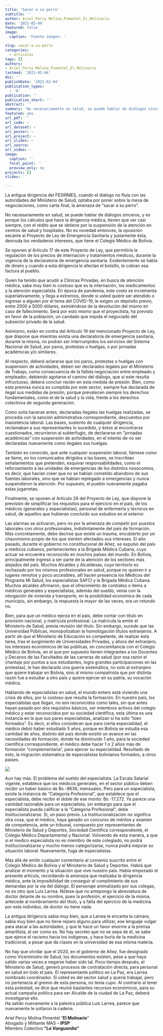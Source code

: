 ```yaml
---
title: 'Sacar a su perro'
subtitle: ''
author: Ariel_Percy Molina_Pimentel_El_Molinario
date: '2021-02-04'
featured: false
image:
  caption: 'Fuente imagen: '

slug: sacar-a-su-perro
categories:
  - articulos
tags: []
authors:
- Ariel_Percy Molina_Pimentel_El_Molinario
lastmod: '2021-02-04'
doi: ''
publishDate: '2021-02-04'
publication_types:
  - '0'
publication: ''
publication_short: ''
abstract: ''
summary: 'No necesariamente en salud, se puede hablar de diálogos sinceros, y es porque los cálculos que hace la dirigencia médica, tienen que ver casi siempre, con el rédito que se obtiene'
featured: yes
url_pdf: ''
url_code: ~
url_dataset: ~
url_poster: ~
url_project: ~
url_slides: ~
url_source: 
url_video: ~
image:
  caption: ''
  focal_point: ''
  preview_only: no
projects: []
slides: ''

---
```


La antigua dirigencia del FESIRMES, cuando el dialogo no fluía con las autoridades del Ministerio de Salud, optaba por poner sobre la mesa de negociaciones, como carta final, la amenaza de “sacar a su perro”.

No necesariamente en salud, se puede hablar de diálogos sinceros, y es porque los cálculos que hace la dirigencia médica, tienen que ver casi siempre, con el rédito que se obtiene por la suspensión de la atención en centros de salud y hospitales. 
No es novedad entonces, la oposición secante al Proyecto de Ley de Emergencia Sanitaria y justamente ésta, desnuda los verdaderos intereses, que tiene el Colegio Médico de Bolivia. 

Se oponen al Artículo 17 de este Proyecto de Ley, que permitiría la regulación de los precios de internación y tratamientos médicos, durante la vigencia de la declaratoria de emergencia sanitaria. Evidentemente se habla de dinero y cuando a esta dirigencia le afectan el bolsillo, le cobran esa factura al pueblo.

Quien ha tenido que acudir a Clínicas Privadas, en busca de atención médica, sabe muy bien lo costoso que es la internación, los medicamentos y la atención especialista. En época de pandemia, este costo se incrementa superlativamente, y llega a extremos, donde si usted quiere ser atendido o ingresar a alguien por el tema del COVID-19, le exigen un depósito previo, entre 2000 a 5000 dólares, eximiéndose de la devolución del mismo en caso de fallecimiento. Será por esto mismo que el proyectista, ha previsto en favor de la población, un candado que impida el negociado del subsector privado de la salud. 

Asimismo, están en contra del Artículo 19 del mencionado Proyecto de Ley, que dispone que mientras exista una declaratoria de emergencia sanitaria, durante la misma, no podrán ser interrumpidos los servicios del Sistema Nacional de Salud, por paros, protestas o huelgas, o por jornadas académicas y/o similares. 

Al respecto, deberá aclararse que los paros, protestas o huelgas con suspensión de actividades, deben ser declarados legales por el Ministerio de Trabajo, como consecuencia de la fallida negociación entre empleado y empleador, debiendo agotarse el camino del diálogo, que si este resulta infructuoso, deberá concluir recién en esta medida de presión. Bien, como esta premisa nunca es cumplida por este sector, siempre fue declarada de ilegal sus medidas de presión, porque prevalecen siempre los derechos fundamentales, como el de la salud y la vida, frente a los derechos colectivos de segunda generación.

Como solía hacerse antes, declaradas ilegales las huelgas realizadas, se procedía con la sanción administrativa correspondiente, descuentos por inasistencia laboral. Las bases, sustento de cualquier dirigencia, reclamaban a sus representantes lo sucedido, y éstos al encontrarse cuestionados, recurrieron al subterfugio, de declararse en “jornadas académicas” con suspensión de actividades, en el intento de no ser declaradas nuevamente como ilegales sus huelgas.

También es conocido, que ante cualquier suspensión laboral, llámese como se llame, en los comunicados dirigidos a las bases, se inscribían señalamientos que pretenden, esquivar responsabilidades, como el reforzamiento a las unidades de emergencias de los distintos nosocomios, es decir, que hacían creer que no se habían cometido abandono de sus fuentes laborales, sino que se habían replegado a emergencias y nunca suspendieron la atención. Por supuesto, el pueblo nuevamente pagaba estas jugarretas.

Finalmente, se oponen al Artículo 28 del Proyecto de Ley, que dispone la previsión de simplificar los requisitos para el ejercicio en el país, de los médicos (generales y especialistas), personal de enfermería y técnicos en salud, de aquellos que hubieran concluido sus estudios en el exterior. 

Las alarmas se activaron, pero no por la amenaza de competir por puestos laborales con otros profesionales, indistintamente del país de formación. Más concretamente, debe decirse que existe un trauma, encubierto por un chauvinismo propio de los que sienten afectados sus intereses. El año pasado, durante el gobierno no constitucional de Añez, se expulsó del país a médicos cubanos, pertenecientes a la Brigada Médica Cubana, cuyo actuar se encuentra reconocido en muchos países del mundo. En Bolivia, principalmente ingresó a ser parte de la atención de los sectores más alejados del país. Muchos Alcaldes y Alcaldesas, cuyo territorio es rechazado por los mismos profesionales en salud, porque no quieren ir a lugares remotos y poco accesibles, allí hacen presencia los Médicos del Programa Mi Salud, los especialistas SAFCI y la Brigada Médica Cubana. Muchos alcaldes afirmaron, que el ofrecimiento de contratos o ítems a médicos generales y especialistas, además del sueldo, venía con la otorgación de vivienda y transporte, en la posibilidad económica de cada municipio, sin embargo, la respuesta la mayor de las veces, era un rotundo no.

Bien, para que un médico ejerza en el país, debe contar con título en provisión nacional, y matrícula profesional. La matrícula la emite el Ministerio de Salud, previa revisión del título. Sin embargo, sucede que las Universidad Públicas, monopolizaban la homologación títulos extranjeros. A partir de que el Ministerio de Educación es competente, de realizar esta tarea, tras el surgimiento de Universidades Privadas, y ahora del extranjero, los intereses económicos de las públicas, en concomitancia con el Colegio Médico de Bolivia, en el que por supuesto tienen integrantes a los Docentes y Decanos de las Facultades de las carreras de salud (por esa razón el chantaje por puntos a sus estudiantes, logra grandes participaciones en las protestas), le han declarado una guerra sistemática, no solo al extranjero que quiere trabajar en Bolivia, sino al mismo compatriota que por distinta razón fue a estudiar a otro país y quiere ejercer en su patria, su vocación médica.

Hablando de especialistas en salud, el mundo entero está viviendo una crisis de ellos, por lo costoso que resulta la formación. En nuestro país, los especialistas que llegan, no son reconocidos como tales, sin que antes hayan pasado por dos requisitos básicos, ser miembros activos del colegio médico y estar reconocidos por su sociedad científica, esta última es una instancia en la que sus pares especialistas, analizan si ha sido “bien formados”. Es decir, si ellos consideran que para cierta especialidad, el médico debió haber estudiado 5 años, porque en Bolivia se estudia esa cantidad de años, distinto del país donde existió un avance en las necesidades de formación, donde ha disminuido 1 año, para la sociedad científica correspondiente, el médico debe hacer 1 o 2 años más de formación “complementaria”, para ejercer su especialidad. Resultado de esto, la migración sistemática de especialistas bolivianos formados, a otros países. 

![](1.jpeg)

Aun hay más. El problema del sueldo del especialista. La Escala Salarial vigente, establece que los médicos generales, en el sector público deben recibir un haber básico de Bs.-8636, mensuales. Pero para un especialista, existe la instancia de “Categoría Profesional”, que establece que el especialista, debe recibir el doble de ese monto: Bs.-17.272. Ya parece una cantidad razonable para un especialista, sin embargo para que el especialista pueda calificar a la “Categoría Profesional”, debe Institucionalizarse. Si, un paso previo. La Institucionalización no significa otra cosa, que el médico, haya ganado un concurso de méritos y examen de competencia, ante un tribunal, compuesto por representantes de Ministerio de Salud y Deportes, Sociedad Científica correspondiente, el Colegio Médico Departamental y Nacional. Volviendo de esta manera, a que si el medico especialista no es miembro de este colegiado, no podrá institucionalizarse y mucho menos categorizarse, nunca podrá mejorar su situación laboral. Nuevamente, fuga de especialistas.

Mas allá de emitir cualquier comentario al convenio suscrito entre el Colegio Médico de Bolivia y el Ministerio de Salud y Deportes. Habrá que analizar el momento y la situación que vive nuestro país.
Había empezado el presente artículo, recordando la amenaza que realizaba la dirigencia médica, ante la imposibilidad de conseguir el cumplimiento de sus demandas por la vía del diálogo. El personaje animalizado por sus colegas, no es otro que Luis Larrea. Nótese que no antepongo la abreviatura de doctor delante de su nombre, pues la profesión, el ejercicio de la misma, antecede al nombramiento del  título, y a falta del ejercicio de la medicina por este individuo, de doctor no tiene nada. 

La antigua dirigencia sabía muy bien, que a Larrea le encanta la cámara, sabía muy bien que no tiene reparo alguno para utilizar, ese lenguaje vulgar para atacar a las autoridades, y que le hace un favor enorme a la prensa amarillista, al ser como es.
No hay secreto que no se sepa de él, se sabe que ejerce el racismo hacia los indígenas, y hace burla de la medicina tradicional, a pesar que da clases en la universidad de esa misma materia. 

No hay que olvidar que el 2020, en el gobierno de Añez, fue designado como Viceministro de Salud, los documentos existen, pese a que haya salido varias veces a negarse haber sido tal. Poco tiempo después, el Ministerio de Salud, generó procesos de contratación directa, para personal en salud en todo el país. El representante político en La Paz, era Larrea nombrado coordinador. Si usted es del sector salud y quería trabajar, pero no pertenecía al gremio de esta persona, no tenía cupo. Al contrario al tener esta potestad, se dice que reunió bastantes recursos económicos, para su actual campaña política para ser Alcalde de la ciudad de La Paz, deberá investigarse ello.   
Ha salido nuevamente a la palestra pública Luis Larrea, parece que nuevamente le soltaron la cadena.

Ariel Percy Molina Pimentel “**El Molinario**”<br>
Abogado y Militante MAS – **IPSP**<br>
Miembro Colectivo **“*La Vanguardia*”**
